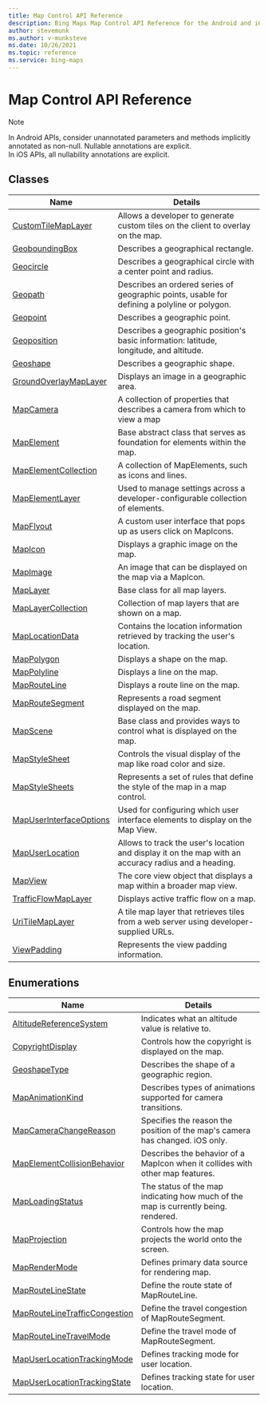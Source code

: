 ```yaml
---
title: Map Control API Reference
description: Bing Maps Map Control API Reference for the Android and iOS SDK
author: stevemunk
ms.author: v-munksteve
ms.date: 10/26/2021
ms.topic: reference
ms.service: bing-maps
---
```


# Map Control API Reference

> [!Note]
> In Android APIs, consider unannotated parameters and methods implicitly annotated as non-null. Nullable annotations are explicit.  
> In iOS APIs, all nullability annotations are explicit.

## Classes

Name                                                                   | Details
----------------------------------------------------------------       | ------------------------------------------------------
[CustomTileMapLayer](CustomTileMapLayer-class.md)                      | Allows a developer to generate custom tiles on the client to overlay on the map.
[GeoboundingBox](GeoboundingBox-class.md)                              | Describes a geographical rectangle.
[Geocircle](Geocircle-class.md)                                        | Describes a geographical circle with a center point and radius.
[Geopath](Geopath-class.md)                                            | Describes an ordered series of geographic points, usable for defining a polyline or polygon.
[Geopoint](Geopoint-class.md)                                          | Describes a geographic point.
[Geoposition](Geoposition-class.md)                                    | Describes a geographic position's basic information: latitude, longitude, and altitude.
[Geoshape](Geoshape-class.md)                                          | Describes a geographic shape.
[GroundOverlayMapLayer](GroundOverlayMapLayer-class.md)                | Displays an image in a geographic area.
[MapCamera](MapCamera-class.md)                                        | A collection of properties that describes a camera from which to view a map
[MapElement](MapElement-class.md)                                      | Base abstract class that serves as foundation for elements within the map.
[MapElementCollection](MapElementCollection-class.md)                  | A collection of MapElements, such as icons and lines.
[MapElementLayer](MapElementLayer-class.md)                            | Used to manage settings across a developer-configurable collection of elements.
[MapFlyout](MapFlyout-class.md)                                        | A custom user interface that pops up as users click on MapIcons.
[MapIcon](MapIcon-class.md)                                            | Displays a graphic image on the map.
[MapImage](MapImage-class.md)                                          | An image that can be displayed on the map via a MapIcon.
[MapLayer](MapLayer-class.md)                                          | Base class for all map layers.
[MapLayerCollection](MapLayerCollection-class.md)                      | Collection of map layers that are shown on a map.
[MapLocationData](maplocationdata-class.md)                            | Contains the location information retrieved by tracking the user's location.
[MapPolygon](MapPolygon-class.md)                                      | Displays a shape on the map.
[MapPolyline](MapPolyline-class.md)                                    | Displays a line on the map.
[MapRouteLine](MapRouteLine-class.md)                                  | Displays a route line on the map.
[MapRouteSegment](MapRouteSegment-class.md)                            | Represents a road segment displayed on the map.
[MapScene](MapScene-class.md)                                          | Base class and provides ways to control what is displayed on the map.
[MapStyleSheet](MapStyleSheet-class.md)                                | Controls the visual display of the map like road color and size.
[MapStyleSheets](MapStyleSheets-class.md)                              | Represents a set of rules that define the style of the map in a map control.
[MapUserInterfaceOptions](MapUserInterfaceOptions-class.md)            | Used for configuring which user interface elements to display on the Map View.
[MapUserLocation](mapuserlocation-class.md)                            | Allows to track the user's location and display it on the map with an accuracy radius and a heading.
[MapView](MapView-class.md)                                            | The core view object that displays a map within a broader map view.
[TrafficFlowMapLayer](TrafficFlowMapLayer-class.md)                    | Displays active traffic flow on a map.
[UriTileMapLayer](UriTileMapLayer-class.md)                            | A tile map layer that retrieves tiles from a web server using developer-supplied URLs.
[ViewPadding](ViewPadding-class.md)                                    | Represents the view padding information.

## Enumerations

Name                                                                         | Details
----------------------------------------------------------------             | ------------------------------------------------------
[AltitudeReferenceSystem](AltitudeReferenceSystem-enumeration.md)            | Indicates what an altitude value is relative to.
[CopyrightDisplay](CopyrightDisplay-enumeration.md)                          | Controls how the copyright is displayed on the map.
[GeoshapeType](GeoshapeType-enumeration.md)                                  | Describes the shape of a geographic region.
[MapAnimationKind](MapAnimationKind-enumeration.md)                          | Describes types of animations supported for camera transitions.
[MapCameraChangeReason](MapCameraChangeReason-enumeration.md)                | Specifies the reason the position of the map's camera has changed. iOS only.
[MapElementCollisionBehavior](MapElementCollisionBehavior-enumeration.md)    | Describes the behavior of a MapIcon when it collides with other map features.
[MapLoadingStatus](maploadingstatus-enumeration.md)                          | The status of the map indicating how much of the map is currently being. rendered.
[MapProjection](MapProjection-enumeration.md)                                | Controls how the map projects the world onto the screen.
[MapRenderMode](MapRenderMode-enumeration.md)                                | Defines primary data source for rendering map.
[MapRouteLineState](maproutelinestate-enumeration.md)                        | Define the route state of MapRouteLine.
[MapRouteLineTrafficCongestion](maproutelinetrafficcongestion-enumeration.md)| Define the travel congestion of MapRouteSegment.
[MapRouteLineTravelMode](maproutelinetravelmode-enumeration.md)              | Define the travel mode of MapRouteSegment.
[MapUserLocationTrackingMode](mapuserlocationtrackingmode-enumeration.md)    | Defines tracking mode for user location.
[MapUserLocationTrackingState](mapuserlocationtrackingstate-enumeration.md)  | Defines tracking state for user location.
